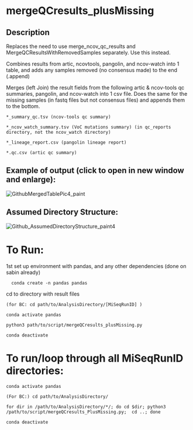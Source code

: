 # mergeQCresults_plusMissing

## Description
Replaces the need to use merge_ncov_qc_results and MergeQCResultsWithRemovedSamples separately. Use this instead. 

Combines results from artic, ncovtools, pangolin, and ncov-watch into 1 table, and adds any samples removed (no consensus made) to the end (.append)


Merges (left Join) the result fields from the following artic & ncov-tools qc summaries, pangolin, and ncov-watch into 1 csv file. Does the same for the missing samples (in fastq files but not consensus files) and appends them to the bottom. 

    *_summary_qc.tsv (ncov-tools qc summary)

    *_ncov_watch_summary.tsv (VoC mutations summary) (in qc_reports directory, not the ncov_watch directory)

    *_lineage_report.csv (pangolin lineage report)

    *.qc.csv (artic qc summary)


## Example of output (click to open in new window and enlarge):

![GithubMergedTablePic4_paint](https://user-images.githubusercontent.com/72042148/109568525-e676d880-7a9b-11eb-8a7c-c830b917622b.png)



## Assumed Directory Structure:

![Github_AssumedDirectoryStructure_paint4](https://user-images.githubusercontent.com/72042148/109568432-c6471980-7a9b-11eb-928f-19019ad8ef31.png)




# To Run:

1st set up environment with pandas, and any other dependencies (done on sabin already)

      conda create -n pandas pandas 

cd to directory with result files

    (for BC: cd path/to/AnalysisDirectory/[MiSeqRunID] )

    conda activate pandas

    python3 path/to/script/mergeQCresults_plusMissing.py
    
    conda deactivate

# To run/loop through all MiSeqRunID directories:

    conda activate pandas

    (For BC:) cd path/to/AnalysisDirectory/

    for dir in /path/to/AnalysisDirectory/*/; do cd $dir; python3 /path/to/script/mergeQCresults_PlusMissing.py;  cd ..; done
    
    conda deactivate

